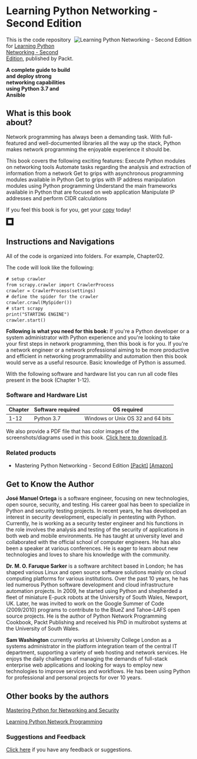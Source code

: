 # Learning Python Networking - Second Edition

<a href="https://www.packtpub.com/networking-and-servers/learning-python-networking-second-edition?utm_source=github&utm_medium=repository&utm_campaign=9781789958096 "><img src="https://static.packt-cdn.com/products/9781789958096/cover/smaller" alt="Learning Python Networking - Second Edition" height="256px" align="right"></a>

This is the code repository for [Learning Python Networking - Second Edition](https://www.packtpub.com/networking-and-servers/learning-python-networking-second-edition?utm_source=github&utm_medium=repository&utm_campaign=9781789958096 ), published by Packt.

**A complete guide to build and deploy strong networking capabilities using Python 3.7 and Ansible**

## What is this book about?
Network programming has always been a demanding task. With full-featured and well-documented libraries all the way up the stack, Python makes network programming the enjoyable experience it should be.

This book covers the following exciting features:
Execute Python modules on networking tools 
Automate tasks regarding the analysis and extraction of information from a network 
Get to grips with asynchronous programming modules available in Python 
Get to grips with IP address manipulation modules using Python programming 
Understand the main frameworks available in Python that are focused on web application 
Manipulate IP addresses and perform CIDR calculations 

If you feel this book is for you, get your [copy](https://www.amazon.com/dp/1-789-95809-1) today!

<a href="https://www.packtpub.com/?utm_source=github&utm_medium=banner&utm_campaign=GitHubBanner"><img src="https://raw.githubusercontent.com/PacktPublishing/GitHub/master/GitHub.png" 
alt="https://www.packtpub.com/" border="5" /></a>

## Instructions and Navigations
All of the code is organized into folders. For example, Chapter02.

The code will look like the following:
```
# setup crawler
from scrapy.crawler import CrawlerProcess
crawler = CrawlerProcess(settings)
# define the spider for the crawler
crawler.crawl(MySpider())
# start scrapy
print("STARTING ENGINE")
crawler.start()
```

**Following is what you need for this book:**
If you're a Python developer or a system administrator with Python experience and you're looking to take your first steps in network programming, then this book is for you. If you're a network engineer or a network professional aiming to be more productive and efficient in networking programmability and automation then this book would serve as a useful resource. Basic knowledge of Python is assumed.

With the following software and hardware list you can run all code files present in the book (Chapter 1-12).
### Software and Hardware List
| Chapter | Software required | OS required |
| -------- | ------------------------------------ | ----------------------------------- |
| 1-12 | Python 3.7 | Windows or Unix OS 32 and 64 bits |

We also provide a PDF file that has color images of the screenshots/diagrams used in this book. [Click here to download it](https://www.packtpub.com/sites/default/files/downloads/9781789958096_ColorImages.pdf?).

### Related products
* Mastering Python Networking - Second Edition  [[Packt]](https://prod.packtpub.com/in/networking-and-servers/mastering-python-networking-second-edition?utm_source=github&utm_medium=repository&utm_campaign=) [[Amazon]](https://www.amazon.com/dp/1-789-13599-0)


## Get to Know the Author
**José Manuel Ortega**
is a software engineer, focusing on new technologies, open source, security, and testing. His career goal has been to specialize in Python and security testing projects. In recent years, he has developed an interest in security development, especially in pentesting with Python. Currently, he is working as a security tester engineer and his functions in the role involves the analysis and testing of the security of applications in both web and mobile environments. He has taught at university level and collaborated with the official school of computer engineers. He has also been a speaker at various conferences. He is eager to learn about new technologies and loves to share his knowledge with the community.


**Dr. M. O. Faruque Sarker**
is a software architect based in London; he has shaped various Linux and open source software solutions mainly on cloud computing platforms for various institutions. Over the past 10 years, he has led numerous Python software development and cloud infrastructure automation projects. In 2009, he started using Python and shepherded a fleet of miniature E-puck robots at the University of South Wales, Newport, UK. Later, he was invited to work on the Google Summer of Code (2009/2010) programs to contribute to the BlueZ and Tahoe-LAFS open source projects. He is the author of Python Network Programming Cookbook, Packt Publishing and received his PhD in multirobot systems at the University of South Wales. 

**Sam Washington**
currently works at University College London as a systems administrator in the platform integration team of the central IT department, supporting a variety of web hosting and network services. He enjoys the daily challenges of managing the demands of full-stack enterprise web applications and looking for ways to employ new technologies to improve services and workflows. He has been using Python for professional and personal projects for over 10 years.


## Other books by the authors
[Mastering Python for Networking and Security](https://www.packtpub.com/networking-and-servers/mastering-python-networking-and-security?utm_source=github&utm_medium=repository&utm_campaign=9781788992510 )

[Learning Python Network Programming](https://www.packtpub.com/networking-and-servers/learning-python-network-programming?utm_source=github&utm_medium=repository&utm_campaign=9781784396008 )


### Suggestions and Feedback
[Click here](https://docs.google.com/forms/d/e/1FAIpQLSdy7dATC6QmEL81FIUuymZ0Wy9vH1jHkvpY57OiMeKGqib_Ow/viewform) if you have any feedback or suggestions.
